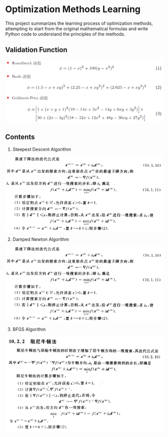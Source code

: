 # Optimization Methods Learning
This project summarizes the learning process of optimization methods, attempting to start from the original mathematical formulas and write Python code to understand the principles of the methods.

## Validation Function

![](./resources/func.png)

## Contents

1. Steepest Descent Algorithm

![](./resources/最速下降算法.png)

2. Damped Newton Algorithm

![](./resources/最速下降算法.png)

3. BFGS Algorithm

![](./resources/阻尼牛顿法.png)
